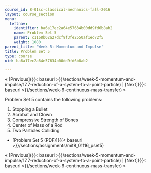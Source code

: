 ```yaml
---
course_id: 8-01sc-classical-mechanics-fall-2016
layout: course_section
menu:
  leftnav:
    identifier: ba6a17ec2a64e57634b00dd9fd6b8ab2
    name: Problem Set 5
    parent: c1168b62a27dcf9f3fe2550af1ed72f5
    weight: 1080
parent_title: 'Week 5: Momentum and Impulse'
title: Problem Set 5
type: course
uid: ba6a17ec2a64e57634b00dd9fd6b8ab2

---
```


« [Previous]({{< baseurl >}}/sections/week-5-momentum-and-impulse/17.7-reduction-of-a-system-to-a-point-particle) | [Next]({{< baseurl >}}/sections/week-6-continuous-mass-transfer) »

Problem Set 5 contains the following problems:

1.  Stopping a Bullet
2.  Acrobat and Clown
3.  Compressive Strength of Bones
4.  Center of Mass of a Rod
5.  Two Particles Colliding

*   [Problem Set 5 (PDF)]({{< baseurl >}}/sections/assignments/mit8_01f16_pset5)

« [Previous]({{< baseurl >}}/sections/week-5-momentum-and-impulse/17.7-reduction-of-a-system-to-a-point-particle) | [Next]({{< baseurl >}}/sections/week-6-continuous-mass-transfer) »